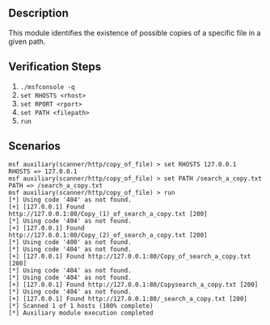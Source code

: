 ## Description

  This module identifies the existence of possible copies of a specific file in a given path.

## Verification Steps

1. `./msfconsole -q`
2. `set RHOSTS <rhost>`
3. `set RPORT <rport>`
4. `set PATH <filepath>`
5. `run`


## Scenarios

```
msf auxiliary(scanner/http/copy_of_file) > set RHOSTS 127.0.0.1
RHOSTS => 127.0.0.1
msf auxiliary(scanner/http/copy_of_file) > set PATH /search_a_copy.txt
PATH => /search_a_copy.txt
msf auxiliary(scanner/http/copy_of_file) > run
[*] Using code '404' as not found.
[+] [127.0.0.1] Found http://127.0.0.1:80/Copy_(1)_of_search_a_copy.txt [200]
[*] Using code '404' as not found.
[+] [127.0.0.1] Found http://127.0.0.1:80/Copy_(2)_of_search_a_copy.txt [200]
[*] Using code '400' as not found.
[*] Using code '404' as not found.
[+] [127.0.0.1] Found http://127.0.0.1:80/Copy_of_search_a_copy.txt [200]
[*] Using code '404' as not found.
[*] Using code '404' as not found.
[+] [127.0.0.1] Found http://127.0.0.1:80/Copysearch_a_copy.txt [200]
[*] Using code '404' as not found.
[+] [127.0.0.1] Found http://127.0.0.1:80/_search_a_copy.txt [200]
[*] Scanned 1 of 1 hosts (100% complete)
[*] Auxiliary module execution completed

```
